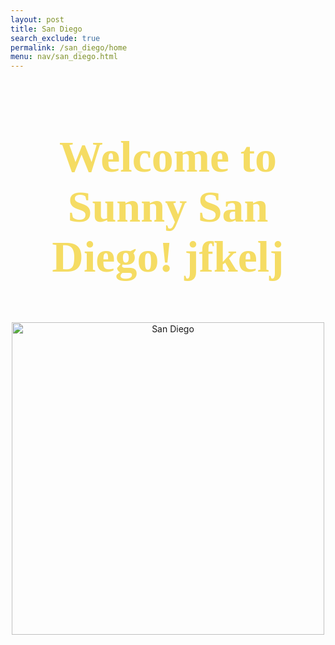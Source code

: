 ```yaml
---
layout: post
title: San Diego 
search_exclude: true
permalink: /san_diego/home
menu: nav/san_diego.html
---
```


<style>
    .centered-text {
        text-align: center;
        color: #f5dc63; /* light yellow */
        font-family: 'Comic Sans MS', 'Brush Script MT', cursive; /* Fun and playful font */
        font-size: 2.5em; /* Adjusted size for emphasis */
        margin-top: 20px;
    }
</style>

<div class="centered-text">
    <h1>Welcome to Sunny San Diego! jfkelj</h1>
</div>
<br>
<center>
<img src="{{site.baseurl}}/images/createandcompete/sandiego.jpg" alt= "San Diego" width="500" height="500">
</center>